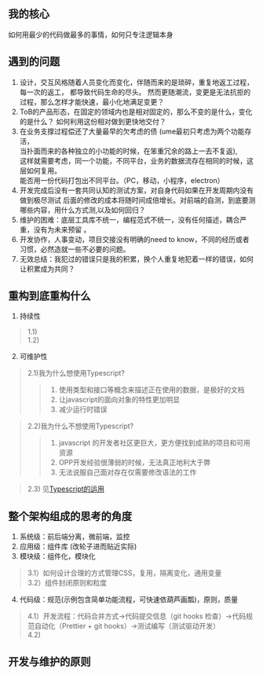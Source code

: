## 我的核心
   如何用最少的代码做最多的事情，如何只专注逻辑本身
## 遇到的问题
   1. 设计，交互风格随着人员变化而变化，伴随而来的是琐碎，重复地返工过程，每一次的返工，
   都导致代码生命的尽头。 然而更随潮流，变更是无法抗拒的过程，那么怎样才能快速，最小化地满足变更？  
   2. ToB的产品形态，在固定的领域内也是相对固定的，那么不变的是什么，变化的是什么？
   如何利用这份相对做到更快地交付？  
   3. 在业务支撑过程偿还了大量最早的欠考虑的债  (ume最初只考虑为两个功能存活，  
    当扑面而来的各种独立的小功能的时候，在笨重冗余的路上一去不复返),  
    这样就需要考虑，同一个功能，不同平台，业务的数据流存在相同的时候，这层如何复用。  
    能否用一份代码打包出不同平台。（PC，移动，小程序，electron）    
   4. 开发完成后没有一套共同认知的测试方案，对自身代码如果在开发周期内没有做到极尽测试
      后面的修改的成本将随时间成倍增长。对前端的自测，到底要测哪些内容，用什么方式测,以及如何回归？
   5. 维护的困难：底层工具库不统一，编程范式不统一，没有任何描述，耦合严重，没有为未来预留 。 
   6. 开发协作，人事变动，项目交接没有明确的need to know，不同的经历或者习惯，必然造就一些不必要的问题。
   7. 无效总结：我犯过的错误只是我的积累，换个人重复地犯着一样的错误，如何让积累成为共同？  
   
## 重构到底重构什么 
1. 持续性   
> 1.1)  
  1.2)  

2. 可维护性  
>2.1)我为什么想使用Typescript?  
>>1. 使用类型和接口等概念来描述正在使用的数据，是极好的文档
>>2. 让javascript的面向对象的特性更加明显  
>>3. 减少运行时错误   

>2.2)我为什么不想使用Typescript?  
>>1. javascript 的开发者社区更巨大，更方便找到成熟的项目和可用资源  
>>2. OPP开发经验很薄弱的时候，无法真正地利大于弊  
>>3. 无法说服自己面对存在仅需要修改语法的工作   

>2.3) 见[Typescript的运用](/guide/requirements.html#typescript-运用)


## 整个架构组成的思考的角度
1. 系统级：前后端分离，微前端，监控  
2. 应用级：组件库 (改轮子进而贴近实际)   
3. 模块级：组件化，模块化  
> 3.1）如何设计合理的方式管理CSS，复用，隔离变化，通用变量  
3.2）组件封闭原则和粒度

4. 代码级：规范(示例包含简单功能流程，可快速依葫芦画瓢)，原则，质量  
> 4.1）开发流程：代码合并方式->代码提交信息（git hooks 检查）->代码规范自动化（Prettier + git hooks）->测试编写（测试驱动开发）   
4.2)


## 开发与维护的原则

